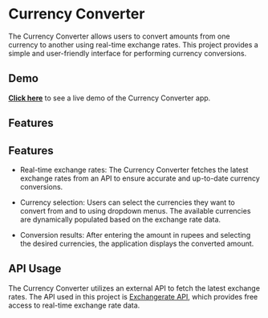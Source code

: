 # Currency Converter



The Currency Converter allows users to convert amounts from one currency to another using real-time exchange rates. This project provides a simple and user-friendly interface for performing currency conversions.

## Demo

[**Click here**](https://harsh98trivedi.github.io/Currency-Converter) to see a live demo of the Currency Converter app.

## Features

## Features

- Real-time exchange rates: The Currency Converter fetches the latest exchange rates from an API to ensure accurate and up-to-date currency conversions.

- Currency selection: Users can select the currencies they want to convert from and to using dropdown menus. The available currencies are dynamically populated based on the exchange rate data.

- Conversion results: After entering the amount in rupees and selecting the desired currencies, the application displays the converted amount.

## API Usage

The Currency Converter utilizes an external API to fetch the latest exchange rates. The API used in this project is [Exchangerate API](https://www.exchangerate-api.com/), which provides free access to real-time exchange rate data.
